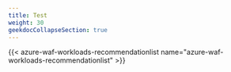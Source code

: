 ```yaml
---
title: Test
weight: 30
geekdocCollapseSection: true
---
```


{{< azure-waf-workloads-recommendationlist name="azure-waf-workloads-recommendationlist" >}}
